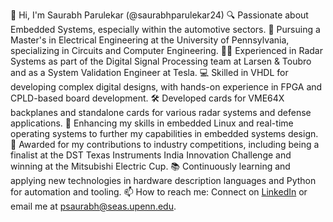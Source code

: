 👋 Hi, I'm Saurabh Parulekar (@saurabhparulekar24)
🔍 Passionate about Embedded Systems, especially within the automotive sectors.
🏫 Pursuing a Master's in Electrical Engineering at the University of Pennsylvania, specializing in Circuits and Computer Engineering.
👨‍💻 Experienced in Radar Systems as part of the Digital Signal Processing team at Larsen & Toubro and as a System Validation Engineer at Tesla.
💻 Skilled in VHDL for developing complex digital designs, with hands-on experience in FPGA and CPLD-based board development.
🛠️ Developed cards for VME64X backplanes and standalone cards for various radar systems and defense applications.
🌱 Enhancing my skills in embedded Linux and real-time operating systems to further my capabilities in embedded systems design.
🏅 Awarded for my contributions to industry competitions, including being a finalist at the DST Texas Instruments India Innovation Challenge and winning at the Mitsubishi Electric Cup.
📚 Continuously learning and applying new technologies in hardware description languages and Python for automation and tooling.
📫 How to reach me: Connect on [LinkedIn](https://www.linkedin.com/in/saurabh-parulekar) or email me at [psaurabh@seas.upenn.edu](mailto:psaurabh@seas.upenn.edu).

<!---
saurabhparulekar24/saurabhparulekar24 is a ✨ special ✨ repository because its `README.md` (this file) appears on your GitHub profile.
You can click the Preview link to take a look at your changes.
--->

